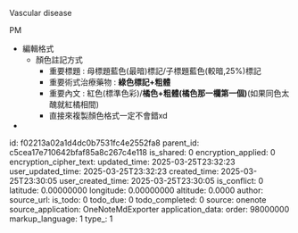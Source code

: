 Vascular disease

PM

- 編輯格式
  - 顏色註記方式
    - 重要標題 : 母標題藍色(最暗)標記/子標題藍色(較暗,25%)標記
    - 重要術式治療藥物 : **綠色標記+粗體**
    - 重要內文 : 紅色(標準色彩)/**橘色+粗體(橘色那一欄第一個)**(如果同色太醜就紅橘相間)
    - 直接來複製顏色格式一定不會錯xd
- 



id: f02213a02a1d4dc0b7531fc4e2552fa8
parent_id: c5cea17e710642bfaf85a8c267c4e118
is_shared: 0
encryption_applied: 0
encryption_cipher_text: 
updated_time: 2025-03-25T23:32:23
user_updated_time: 2025-03-25T23:32:23
created_time: 2025-03-25T23:30:05
user_created_time: 2025-03-25T23:30:05
is_conflict: 0
latitude: 0.00000000
longitude: 0.00000000
altitude: 0.0000
author: 
source_url: 
is_todo: 0
todo_due: 0
todo_completed: 0
source: onenote
source_application: OneNoteMdExporter
application_data: 
order: 98000000
markup_language: 1
type_: 1